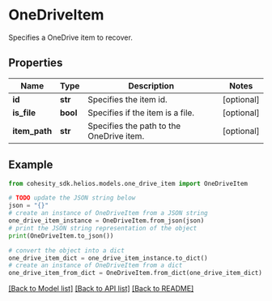 # OneDriveItem

Specifies a OneDrive item to recover.

## Properties

Name | Type | Description | Notes
------------ | ------------- | ------------- | -------------
**id** | **str** | Specifies the item id. | [optional] 
**is_file** | **bool** | Specifies if the item is a file. | [optional] 
**item_path** | **str** | Specifies the path to the OneDrive item. | [optional] 

## Example

```python
from cohesity_sdk.helios.models.one_drive_item import OneDriveItem

# TODO update the JSON string below
json = "{}"
# create an instance of OneDriveItem from a JSON string
one_drive_item_instance = OneDriveItem.from_json(json)
# print the JSON string representation of the object
print(OneDriveItem.to_json())

# convert the object into a dict
one_drive_item_dict = one_drive_item_instance.to_dict()
# create an instance of OneDriveItem from a dict
one_drive_item_from_dict = OneDriveItem.from_dict(one_drive_item_dict)
```
[[Back to Model list]](../README.md#documentation-for-models) [[Back to API list]](../README.md#documentation-for-api-endpoints) [[Back to README]](../README.md)


